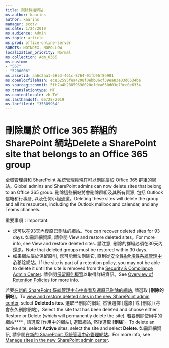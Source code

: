 ```yaml
---
title: 刪除群組網站
ms.author: kaarins
author: kaarins
manager: scotv
ms.date: 1/24/2019
ms.audience: Admin
ms.topic: article
ms.prod: office-online-server
ROBOTS: NOINDEX, NOFOLLOW
localization_priority: Normal
ms.collection: Adm_O365
ms.custom:
- "567"
- "5200006"
ms.assetid: aa6c2aa1-6853-461c-8764-01fb96f8e981
ms.openlocfilehash: ece52595fea4208f0ebb06cf39ea83e03d6534ba
ms.sourcegitcommit: 5fb7a4b28859690020efdea630d03e70cc0e6334
ms.translationtype: MT
ms.contentlocale: zh-TW
ms.lasthandoff: 06/28/2019
ms.locfileid: "35389964"
---
```

# <a name="delete-a-sharepoint-site-that-belongs-to-an-office-365-group"></a><span data-ttu-id="570c8-102">刪除屬於 Office 365 群組的 SharePoint 網站</span><span class="sxs-lookup"><span data-stu-id="570c8-102">Delete a SharePoint site that belongs to an Office 365 group</span></span>

<span data-ttu-id="570c8-103">全域管理員和 SharePoint 系統管理員現在可以刪除屬於 Office 365 群組的網站。</span><span class="sxs-lookup"><span data-stu-id="570c8-103">Global admins and SharePoint admins can now delete sites that belong to an Office 365 group.</span></span> <span data-ttu-id="570c8-104">刪除這些網站將會刪除群組及其所有資源, 包括 Outlook 信箱和行事曆, 以及任何小組通道。</span><span class="sxs-lookup"><span data-stu-id="570c8-104">Deleting these sites will delete the group and all its resources, including the Outlook mailbox and calendar, and any Teams channels.</span></span>
  
<span data-ttu-id="570c8-105">重要事項：</span><span class="sxs-lookup"><span data-stu-id="570c8-105">Important:</span></span>

- <span data-ttu-id="570c8-106">您可以在93天內復原已刪除的網站。</span><span class="sxs-lookup"><span data-stu-id="570c8-106">You can recover deleted sites for 93 days.</span></span> <span data-ttu-id="570c8-107">如需詳細資訊, 請參閱 View and restore deleted sites。</span><span class="sxs-lookup"><span data-stu-id="570c8-107">For more info, see View and restore deleted sites.</span></span> <span data-ttu-id="570c8-108">請注意, 刪除的群組必須在30天內還原。</span><span class="sxs-lookup"><span data-stu-id="570c8-108">Note that deleted groups must be restored within 30 days.</span></span>
- <span data-ttu-id="570c8-109">如果網站屬於保留原則, 您可能無法刪除它, 直到從[安全性&amp;合規性系統管理中心](https://protection.office.com/?rfr=AdminCenter#/retention)移除網站。</span><span class="sxs-lookup"><span data-stu-id="570c8-109">If the site is part of a retention policy, you may not be able to delete it until the site is removed from the [Security &amp; Compliance Admin Center](https://protection.office.com/?rfr=AdminCenter#/retention).</span></span> <span data-ttu-id="570c8-110">請參閱[保留原則概覽](https://docs.microsoft.com/office365/securitycompliance/retention-policies#content-in-onedrive-accounts-and-sharepoint-sites)以取得詳細資訊。</span><span class="sxs-lookup"><span data-stu-id="570c8-110">See [Overview of Retention Policies](https://docs.microsoft.com/office365/securitycompliance/retention-policies#content-in-onedrive-accounts-and-sharepoint-sites) for more info.</span></span>
  
<span data-ttu-id="570c8-111">若要[在新的 SharePoint 系統管理中心中查看及還原已刪除的網站](https://docs.microsoft.com/sharepoint/view-and-restore-deleted-sites-in-new-admin-center), 請選取 [**刪除的網站**]。</span><span class="sxs-lookup"><span data-stu-id="570c8-111">To [view and restore deleted sites in the new SharePoint admin center](https://docs.microsoft.com/sharepoint/view-and-restore-deleted-sites-in-new-admin-center), select **Deleted sites**.</span></span> <span data-ttu-id="570c8-112">選取已刪除的網站, 然後選擇 [還原] 或 [刪除] (將會永久刪除網站)。</span><span class="sxs-lookup"><span data-stu-id="570c8-112">Select the site that has been deleted and choose either Restore or Delete (which will permanently delete the site).</span></span> <span data-ttu-id="570c8-113">若要刪除使用中的網站\*\*\*\* , 請選取 [作用中的網站], 選取網站, 然後選取 [**刪除**]。</span><span class="sxs-lookup"><span data-stu-id="570c8-113">To delete an active site, select **Active** sites, select the site and select **Delete**.</span></span> <span data-ttu-id="570c8-114">如需詳細資訊, 請參閱[在新的 SharePoint 系統管理中心管理網站](https://docs.microsoft.com/sharepoint/manage-sites-in-new-admin-center)。</span><span class="sxs-lookup"><span data-stu-id="570c8-114">For more info, see [Manage sites in the new SharePoint admin center](https://docs.microsoft.com/sharepoint/manage-sites-in-new-admin-center).</span></span>
  